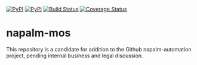 [![PyPI](https://img.shields.io/pypi/v/napalm-mos.svg)](https://pypi.python.org/pypi/napalm-mos)
[![PyPI](https://img.shields.io/pypi/dm/napalm-mos.svg)](https://pypi.python.org/pypi/napalm-mos)
[![Build Status](https://travis-ci.org/napalm-automation/napalm-mos.svg?branch=master)](https://travis-ci.org/napalm-automation/napalm-mos)
[![Coverage Status](https://coveralls.io/repos/github/napalm-automation/napalm-mos/badge.svg?branch=master)](https://coveralls.io/github/napalm-automation/napalm-mos)


# napalm-mos

This repository is a candidate for addition to the Github napalm-automation project,
pending internal business and legal discussion.
